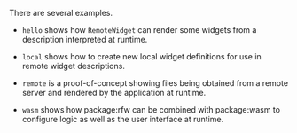 There are several examples.

* `hello` shows how `RemoteWidget` can render some widgets from a
  description interpreted at runtime.

* `local` shows how to create new local widget definitions for use in
  remote widget descriptions.

* `remote` is a proof-of-concept showing files being obtained from a
  remote server and rendered by the application at runtime.

* `wasm` shows how package:rfw can be combined with package:wasm to
  configure logic as well as the user interface at runtime.
